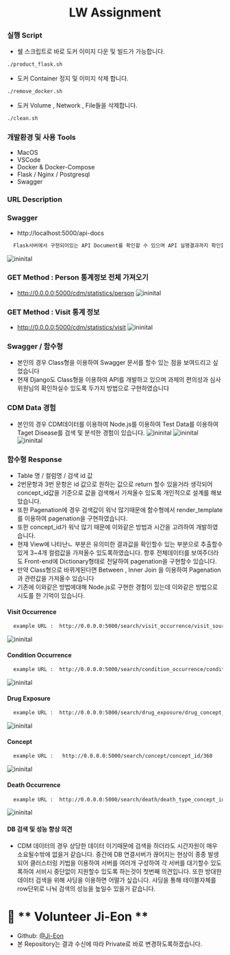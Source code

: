 <h1 align="center">LW Assignment</h1>


### 실행 Script
- 쉘 스크립트로 바로 도커 이미지 다운 및 빌드가 가능합니다.
```sh
./product_flask.sh
```

- 도커 Container 정지 및 이미지 삭제 합니다.
```sh
./remove_docker.sh
```

- 도커 Volume , Network , File들을 삭제합니다.
```sh
./clean.sh
```

### 개발환경 및 사용 Tools
- MacOS 
- VSCode
- Docker & Docker-Compose
- Flask / Nginx / Postgresql
- Swagger 



### URL Description
### Swagger 
- http://localhost:5000/api-docs
```sh
  Flask서버에서 구현되어있는 API Document를 확인할 수 있으며 API 실행결과까지 확인할 수 있습니다.
```
![ininital](https://github.com/Ji-Eon/line_homework/blob/main/Git-Image/gitimage_1.png?raw=true)
### GET Method : Person 통계정보 전체 가져오기 ####
- http://0.0.0.0:5000/cdm/statistics/person
![ininital](https://github.com/Ji-Eon/line_homework/blob/main/Git-Image/gitimage_2.png?raw=true)


### GET Method : Visit 통계 정보 ###
- http://0.0.0.0:5000/cdm/statistics/visit
![ininital](https://github.com/Ji-Eon/line_homework/blob/main/Git-Image/gitimage_3.png?raw=true)


### Swagger / 함수형 #### 
- 본인의 경우 Class형을 이용하여 Swagger 문서를 할수 있는 점을 보여드리고 싶었습니다
- 현재 Django도 Class형을 이용하여 API를 개발하고 있으며 과제의 편의성과 심사위원님의 확인하실수 있도록 두가지 방법으로 구현하였습니다

### CDM Data 경험 ###
- 본인의 경우 CDM데이터를 이용하여 Node.js를 이용하여 Test Data를 이용하여 Taget Disease를 검색 및 분석한 경험이 있습니다.
![ininital](https://github.com/Ji-Eon/line_homework/blob/main/Git-Image/gitimage_9.png?raw=true)
![ininital](https://github.com/Ji-Eon/line_homework/blob/main/Git-Image/gitimage_10.png?raw=true)
![ininital](https://github.com/Ji-Eon/line_homework/blob/main/Git-Image/gitimage_11.png?raw=true)


### 함수형 Response ####
- Table 명 / 컬럼명 / 검색 id 값 
- 2번문항과 3번 문항은 id 값으로 원하는 값으로 return 할수 있을거라 생각되어 concept_id값을 기준으로 값을 검색해서 가져올수 있도록 개인적으로 설계를 해보았습니다.
- 또한 Pagenation에 경우 검색값이 워낙 많기때문에 함수형에서 render_template를 이용하여 pagenation을 구현하였습니다.
- 또한 concept_id가 워낙 많기 때문에 이와같은 방법과 시간을 고려하여 개발하였습니다.
- 현재 View에 나타난ㄴ 부분은 유의미한 결과값을 확인할수 있는 부분으로 추출할수 있게 3~4개 컬럼값을 가져올수 있도록하였습니다. 향후 전체데이터를 보여주더라도 Front-end에 Dictionary형태로 전달하여 
  pagenation을 구현할수 있습니다.
- 만약 Class형으로 바뀌게된다면 Between , Inner Join 을 이용하여 Pagenation과 관련값을 가져올수 있습니다
- 기존에 이와같은 방법에대해 Node.js로 구현한 경험이 있는데 이와같은 방법으로 시도를 한 기억이 있습니다.

#### Visit Occurrence #####
```sh
  example URL :  http://0.0.0.0:5000/search/visit_occurrence/visit_source_concept_id/0
```
![ininital](https://github.com/Ji-Eon/line_homework/blob/main/Git-Image/gitimage_4.png?raw=true)

#### Condition Occurrence #####
```sh
  example URL :  http://0.0.0.0:5000/search/condition_occurrence/condition_source_concept_id/4112343
```
![ininital](https://github.com/Ji-Eon/line_homework/blob/main/Git-Image/gitimage_5.png?raw=true)

#### Drug Exposure #####
```sh
  example URL :  http://0.0.0.0:5000/search/drug_exposure/drug_concept_id/40213154
```
![ininital](https://github.com/Ji-Eon/line_homework/blob/main/Git-Image/gitimage_6.png?raw=true)

#### Concept #####
```sh
  example URL :   http://0.0.0.0:5000/search/concept/concept_id/360
```
![ininital](https://github.com/Ji-Eon/line_homework/blob/main/Git-Image/gitimage_7.png?raw=true)

#### Death Occurrence #####
```sh
  example URL :  http://0.0.0.0:5000/search/death/death_type_concept_id/32815
```
![ininital](https://github.com/Ji-Eon/line_homework/blob/main/Git-Image/gitimage_8.png?raw=true)




#### DB 검색 및 성능 향상 의견 ####
- CDM 데이터의 경우 상당한 데이터 이기때문에 검색을 하더라도 시간자원이 매우 소요될수밖에 없을거 같습니다. 중간에 DB 연결서버가 끊어지는 현상이 종종 발생되어 클러스터링 키법을 이용하여 서버를 여러개 구성하여 각 서버를 대기할수 있도록하여 서비시 중단없이 지원할수 있도록 하는것이 첫번째 의견입니다. 또한 방대한 데이터 검색을 위해 샤딩을 이용하면 어떨가 싶습니다. 샤딩을 통해 테이블자체를 row단위로 나눠 검색의 성능을 높일수 있을거 같습니다.


# 👤 ** Volunteer Ji-Eon **

- Github: [@Ji-Eon](https://github.com/Ji-Eon)
- 본 Repository는 결과 수신에 따라 Private로 바로 변경하도록하겠습니다.
